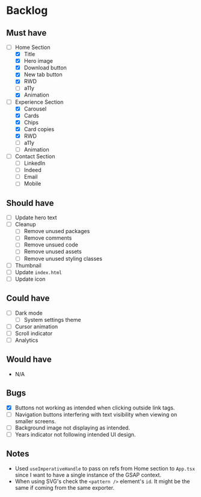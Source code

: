# Backlog

## Must have

- [ ] Home Section
  - [x] Title
  - [x] Hero image
  - [x] Download button
  - [x] New tab button
  - [x] RWD
  - [ ] a11y
  - [x] Animation
- [ ] Experience Section
  - [x] Carousel
  - [x] Cards
  - [x] Chips
  - [x] Card copies
  - [x] RWD
  - [ ] a11y
  - [ ] Animation
- [ ] Contact Section
  - [ ] LinkedIn
  - [ ] Indeed
  - [ ] Email
  - [ ] Mobile

## Should have

- [ ] Update hero text
- [ ] Cleanup
  - [ ] Remove unused packages
  - [ ] Remove comments
  - [ ] Remove unsued code
  - [ ] Remove unused assets
  - [ ] Remove unused styling classes
- [ ] Thumbnail
- [ ] Update `index.html`
- [ ] Update icon

## Could have

- [ ] Dark mode
  - [ ] System settings theme
- [ ] Cursor animation
- [ ] Scroll indicator
- [ ] Analytics

## Would have

- N/A

## Bugs

- [x] Buttons not working as intended when clicking outside link tags.
- [ ] Navigation buttons interfering with text visibility when viewing on smaller screens.
- [ ] Background image not displaying as intended.
- [ ] Years indicator not following intended UI design.

## Notes

- Used `useImperativeHandle` to pass on refs from Home section to `App.tsx` since I want to have a single instance of the GSAP context.
- When using SVG's check the `<pattern />` element's `id`. It might be the same if coming from the same exporter.
